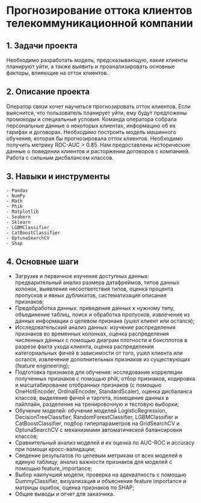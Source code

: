 # Прогнозирование оттока клиентов телекоммуникационной компании

## 1. Задачи проекта
Необходимо разработать модель, предсказывающую, какие клиенты планируют уйти, а также выявить и проанализировать основные факторы, влияющие на отток клиентов.

## 2. Описание проекта 
Оператор связи хочет научиться прогнозировать отток клиентов. Если выяснится, что пользователь планирует уйти, ему будут предложены промокоды и специальные условия. Команда оператора собрала персональные данные о некоторых клиентах, информацию об их тарифах и договорах. Необходимо построить модель машинного обучения, которая бы прогнозировала отток клиентов. Необходимо получить метрику ROC-AUC > 0.85. Нам предоставлены исторические данные о поведении клиентов и расторжении договоров с компанией. Работа с сильным дисбалансом классов.

## 3. Навыки и инструменты 
    - Pandas 
    - NumPy 
    - Math
    - Phik 
    - Matplotlib 
    - Seaborn
    - Sklearn
    - LGBMClassifier
    - CatBoostClassifier
    - OptunaSearchCV
    - Shap
   
## 4. Основные шаги 
* Загрузка и первичное изучение доступных данных: предварительный анализ размера датафреймов, типов данных колонок, выявление несоответствия типов,
оценка процента пропусков и явных дубликатов, систематизация описания признаков;
* Предобработка данных: приведение данных к нужному типу, объединение таблиц, поиск и обработка пропусков, извлечение из данных информации о целевом признаке (ушел клиент или остался);
* Исследовательский анализ данных: изучение распределения признаков во временных колонках, оценка распределения численных данных с помощью диаграм плотности и боксплотов в разрезе факта ухода клиента, оценка распределения категориальных фичей в зависимости от того, ушел клиента или остался,
извлечение дополнительных признаков из существующих (feature engineering);
* Подготовка признаков для обучения: исследование корреляции полученных признаков с помощью phik, отбор признаков, кодировка и масштабирование отобранных признаков (с помощью OneHotEncoder, OrdinalEncoder, StandardScaler), оценка дисбаланса классов, выделение фичей и таргета, помещение данных в пайплайн, разделение на тренировочную и тестовую выборки;
* Обучение моделей: обучение моделей LogisticRegression, DecisionTreeClassifier, RandomForestClassifier, LGBMClassifier и CatBoostClassifier, подбор гиперпараметров на GridSearchCV и OptunaSearchCV с механизмами автоматической балансировки классов;
* Сравнительный анализ моделей и их оценка по AUC-ROC и accuracy при помощи кросс-валидации; 
* Cведение результатов по целевым метрикам от всех моделей в единую таблицу, анализ важности признаков для моделей с помощью feature_importance;
* Выбор наилучшей модели, проверка на адекватность с помощью DummyClassifier, визуализация и объяснение feature importance и матрицы ошибок, оценка признаков по SHAP;
* Общие выводы и отчет для заказчика. 
   
